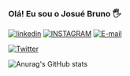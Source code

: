 ### Olá! Eu sou o Josué Bruno 🖐️

[![linkedin](https://img.shields.io/badge/LinkedIn-0077B5?style=for-the-badge&logo=linkedin&logoColor=white)](https://www.linkedin.com/in/josue-bruno-256722235/) [![INSTAGRAM](https://img.shields.io/badge/Instagram-E4405F?style=for-the-badge&logo=instagram&logoColor=white)](@josue.bruno.bsb) [![E-mail](https://img.shields.io/badge/Microsoft_Outlook-0078D4?style=for-the-badge&logo=microsoft-outlook&logoColor=white)](mailto:josue.bruno@outlook.com.br) 

[![Twitter](https://img.shields.io/badge/Twitter-1DA1F2?style=for-the-badge&logo=twitter&logoColor=white)]() 

![Anurag's GitHub stats](https://github-readme-stats.vercel.app/api?username=josuebruno&show_icons=true&theme=radical)
